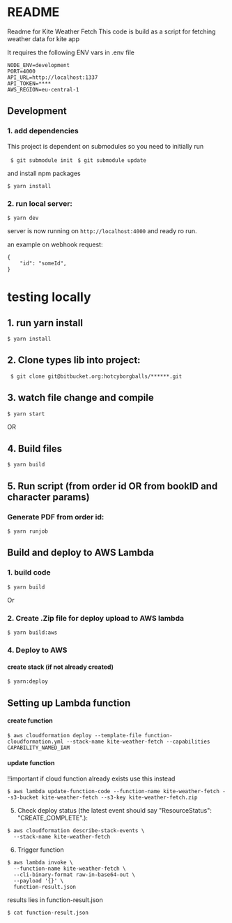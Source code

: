 # README #

Readme for Kite Weather Fetch
This code is build as a script for fetching weather data for kite app

It requires the following ENV vars in .env file

```
NODE_ENV=development
PORT=4000
API_URL=http://localhost:1337
API_TOKEN=****
AWS_REGION=eu-central-1
```


## Development 


### 1. add dependencies

This project is dependent on submodules so you need to initially run

``` $ git submodule init```
``` $ git submodule update```

and install npm packages
```
$ yarn install
```

### 2. run local server:

```
$ yarn dev
```

server is now running on `http://localhost:4000` and ready ro run. 

an example on webhook request:

```
{
    "id": "someId",
}
```

# testing locally

## 1. run yarn install
```
$ yarn install
```

## 2. Clone types lib into project:
```
 $ git clone git@bitbucket.org:hotcyborgballs/******.git
```

## 3. watch file change and compile
```
$ yarn start
```

OR

## 4. Build files
```
$ yarn build
```

## 5. Run script (from order id OR from bookID and character params) 

### Generate PDF from order id:
```
$ yarn runjob
```

## Build and deploy to AWS Lambda

### 1. build code
```
$ yarn build
```

Or

### 2. Create .Zip file for deploy upload to AWS lambda
``` 
$ yarn build:aws

```

### 4. Deploy to AWS
#### create stack (if not already created)
```
$ yarn:deploy
```

## Setting up Lambda function

#### create function

```
$ aws cloudformation deploy --template-file function-cloudformation.yml --stack-name kite-weather-fetch --capabilities
CAPABILITY_NAMED_IAM
```

#### update function

!!important if cloud function already exists use this instead
```
$ aws lambda update-function-code --function-name kite-weather-fetch --s3-bucket kite-weather-fetch --s3-key kite-weather-fetch.zip
```

5. Check deploy status (the latest event should say "ResourceStatus": "CREATE_COMPLETE".):

```
$ aws cloudformation describe-stack-events \
  --stack-name kite-weather-fetch
```

6. Trigger function
```
$ aws lambda invoke \
  --function-name kite-weather-fetch \
  --cli-binary-format raw-in-base64-out \
  --payload '{}' \
  function-result.json
```
results lies in function-result.json 
```
$ cat function-result.json
```

